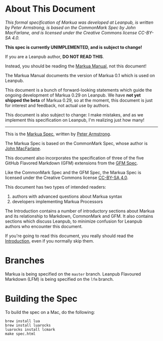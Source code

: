 # About This Document

*This formal specification of Markua was developed at Leanpub,
is written by Peter Armstrong,
is based on the CommonMark Spec by John MacFarlane,
and is licensed under the Creative Commons license CC-BY-SA 4.0.*

**This spec is currently UNIMPLEMENTED, and is subject to change!**

If you are a Leanpub author, **DO NOT READ THIS**.

Instead, you should be reading the [Markua Manual](https://leanpub.com/markua/read),
not this document!

The Markua Manual documents the version of Markua 0.1 which is used on Leanpub.

This document is a bunch of forward-looking statements which guide the ongoing
development of Markua 0.29 on Leanpub. We have **not yet shipped the beta** of
Markua 0.29, so at the moment, this document is just for interest and feedback,
not actual use by authors.

This document is also subject to change: I make mistakes, and as we implement
this specification on Leanpub, I'm realizing just how many!

* * *

This is the [Markua Spec](http://markua.com`), written by
[Peter Armstrong](https://twitter.com/peterarmstrong).

The Markua Spec is based on the CommonMark Spec, whose author is
[John MacFarlane](https://johnmacfarlane.net/).

This document also incorporates the specification of three of the five GitHub
Flavored Markdown (GFM) extensions from the [GFM
Spec](https://github.github.com/gfm/).

Like the CommonMark Spec and the GFM Spec, the Markua Spec is licensed under
the Creative Commons license
[CC-BY-SA 4.0](http://creativecommons.org/licenses/by-sa/4.0/).

This document has two types of intended readers:

1. authors with advanced questions about Markua syntax
2. developers implementing Markua Processors

The Introduction contains a number of introductory sections about Markua and
its relationship to Markdown, CommonMark and GFM. It also contains sections
which discuss Leanpub, to minimize confusion for Leanpub authors who encounter
this document.

If you're going to read this document, you really should read the
[Introduction](http://markua.com/#introduction),
even if you normally skip them.

# Branches

Markua is being specified on the `master` branch.
Leanpub Flavoured Markdown (LFM) is being specified on the `lfm` branch.

# Building the Spec

To build the spec on a Mac, do the following:

```
brew install lua
brew install luarocks
luarocks install lcmark
make spec.html
```
